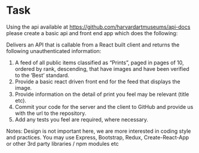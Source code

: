 
# Task 

Using the api available at https://github.com/harvardartmuseums/api-docs please create a basic api and front end app which does the following:

Delivers an API that is callable from a React built client and returns the following unauthenticated information:

1. A feed of all public items classified as “Prints”, paged in pages of 10, ordered by rank, descending, that have images and have been verified to the ‘Best’ standard.
2. Provide a basic react driven front end for the feed that displays the image.
3. Provide information on the detail of print you feel may be relevant (title etc).
4. Commit your code for the server and the client to GitHub and provide us with the url to the repository.
5. Add any tests you feel are required, where necessary.



Notes:
Design is not important here, we are more interested in coding style and practices. 
You may use Express, Bootstrap, Redux, Create-React-App or other 3rd party libraries / npm modules etc